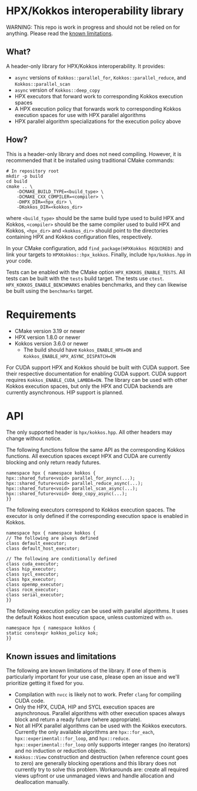# HPX/Kokkos interoperability library

WARNING: This repo is work in progress and should not be relied on for
anything. Please read the [known limitations](#known-limitations).

## What?

A header-only library for HPX/Kokkos interoperability. It provides:

- `async` versions of `Kokkos::parallel_for`, `Kokkos::parallel_reduce`, and
  `Kokkos::parallel_scan`
- `async` version of `Kokkos::deep_copy`
- HPX executors that forward work to corresponding Kokkos execution spaces
- A HPX execution policy that forwards work to corresponding Kokkos execution
  spaces for use with HPX parallel algorithms
- HPX parallel algorithm specializations for the execution policy above

## How?

This is a header-only library and does not need compiling. However, it is
recommended that it be installed using traditional CMake commands:

```
# In repository root
mkdir -p build
cd build
cmake .. \
    -DCMAKE_BUILD_TYPE=<build_type> \
    -DCMAKE_CXX_COMPILER=<compiler> \
    -DHPX_DIR=<hpx_dir> \
    -DKokkos_DIR=<kokkos_dir>
```

where `<build_type>` should be the same build type used to build HPX and
Kokkos, `<compiler>` should be the same compiler used to build HPX and Kokkos,
`<hpx_dir>` and `<kokkos_dir>` should point to the directories containing HPX
and Kokkos configuration files, respectively.

In your CMake configuration, add `find_package(HPXKokkos REQUIRED)` and link
your targets to `HPXKokkos::hpx_kokkos`. Finally, include `hpx/kokkos.hpp` in
your code.

Tests can be enabled with the CMake option `HPX_KOKKOS_ENABLE_TESTS`. All tests
can be built with the `tests` build target. The tests use `ctest`.
`HPX_KOKKOS_ENABLE_BENCHMARKS` enables benchmarks, and they can likewise be
built using the `benchmarks` target.

# Requirements

- CMake version 3.19 or newer
- HPX version 1.8.0 or newer
- Kokkos version 3.6.0 or newer
  - The build should have `Kokkos_ENABLE_HPX=ON` and
    `Kokkos_ENABLE_HPX_ASYNC_DISPATCH=ON`

For CUDA support HPX and Kokkos should be built with CUDA support. See their
respective documentation for enabling CUDA support. CUDA support requires
`Kokkos_ENABLE_CUDA_LAMBDA=ON`. The library can be used with other Kokkos
execution spaces, but only the HPX and CUDA backends are currently
asynchronous. HIP support is planned.

# API

The only supported header is `hpx/kokkos.hpp`. All other headers may change
without notice.

The following functions follow the same API as the corresponding Kokkos
functions. All execution spaces except HPX and CUDA are currently blocking and
only return ready futures.

```
namespace hpx { namespace kokkos {
hpx::shared_future<void> parallel_for_async(...);
hpx::shared_future<void> parallel_reduce_async(...);
hpx::shared_future<void> parallel_scan_async(...);
hpx::shared_future<void> deep_copy_async(...);
}}
```

The following executors correspond to Kokkos execution spaces. The executor is
only defined if the corresponding execution space is enabled in Kokkos.

```
namespace hpx { namespace kokkos {
// The following are always defined
class default_executor;
class default_host_executor;

// The following are conditionally defined
class cuda_executor;
class hip_executor;
class sycl_executor;
class hpx_executor;
class openmp_executor;
class rocm_executor;
class serial_executor;
}}
```

The following execution policy can be used with parallel algorithms. It uses
the default Kokkos host execution space, unless customized with `on`.

```
namespace hpx { namespace kokkos {
static constexpr kokkos_policy kok;
}}
```

## Known issues and limitations

The following are known limitations of the library. If one of them is
particularly important for your use case, please open an issue and we'll
prioritize getting it fixed for you.

- Compilation with `nvcc` is likely not to work. Prefer `clang` for compiling
  CUDA code.
- Only the HPX, CUDA, HIP and SYCL execution spaces are asynchronous. Parallel algorithms
  with other execution spaces always block and return a ready future (where
  appropriate).
- Not all HPX parallel algorithms can be used with the Kokkos executors.
  Currently the only available algorithms are `hpx::for_each`,
  `hpx::experimental::for_loop`, and `hpx::reduce`.
  `hpx::experimental::for_loop` only supports integer ranges (no iterators) and
  no induction or reduction objects.
- `Kokkos::View` construction and destruction (when reference count goes to
  zero) are generally blocking operations and this library does not currently
  try to solve this problem. Workarounds are: create all required views upfront
  or use unmanaged views and handle allocation and deallocation manually.
